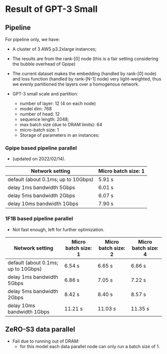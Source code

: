 # Result of GPT-3 Small  

## Pipeline

For pipeline only, we have:

- A cluster of 3 AWS p3.2xlarge instances;

- The results are from the rank-[0] node (this is a fair setting considering the bubble overhead of Gpipe)

- The current dataset makes the embedding (handled by rank-[0] node) and loss function (handled by rank-[N-1] node) very light-weighted, thus we evenly partitioned the layers over a homogenous network.
   
- GPT-3 small scale and partition:

  - number of layer: 12 (4 on each node) 
  - model dim: 768
  - number of head: 12
  - sequence length: 2048;
  - max batch size (due to DRAM limits): 64
  - micro-batch size: 1
  - Storage of parameters in an instances:  

### Gpipe based pipeline parallel 

- (updated on 2022/02/14).

| Network setting                     | Micro batch size: 1 | 
|-------------------------------------|---------------------|
| default (about 0.1ms; up to 10Gbps) | 5.91 s              |
| delay 1ms  bandwidth 5Gbps          | 6.01 s              | 
| delay 5ms  bandwidth 2Gbps          | 6.07 s              | 
| delay 10ms  bandwidth 1Gbps         | 7.90 s              | 

### 1F1B based pipeline parallel 
- Not fast enough, left for further optimization.

| Network setting                     | Micro batch size: 1 | Micro batch size: 2 | Micro batch size: 4 |
|-------------------------------------|---------------------|---------------------|---------------------|
| default (about 0.1ms; up to 10Gbps) | 6.54 s              | 6.65 s              | 6.86 s              |
| delay 1ms  bandwidth 5Gbps          | 6.86 s              | 7.05 s              | 7.22 s              |
| delay 5ms  bandwidth 2Gbps          | 8.42 s              | 8.40 s              | 8.57 s              |
| delay 10ms  bandwidth 1Gbps         | 11.21 s             | 11.03 s             | 11.35 s             |






## ZeRO-S3 data parallel

- Fail due to running out of DRAM: 
  - for this model each data parallel node can only run a batch size of 1.
